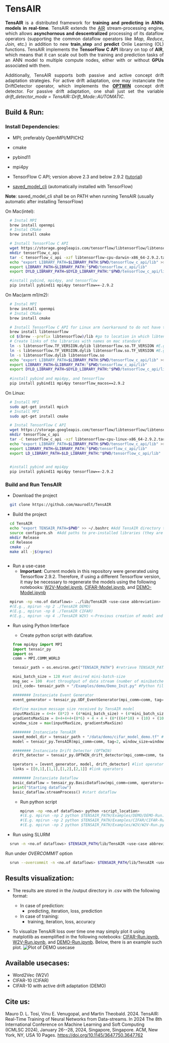 # TensAIR
<div style="text-align: justify;">
  
**TensAIR** is a distributed framework for **training and predicting in ANNs models in real-time**. TensAIR extends the [AIR](https://gitlab.uni.lu/mtheobald/AIR) stream-processing engine, which allows **asynchornous and descentralized** processing of its dataflow operators (supporting the common dataflow operators like *Map*, *Reduce*, *Join*, etc.) in addition to new **train_step** and **predict** Onlie Learning (OL) functions. TensAIR implements the **TensorFlow C API** library on top of **AIR**, which means that it can scale out both the training and prediction tasks of an ANN model to multiple compute nodes, either with or without **GPUs** associated with them.

Additionally, TensAIR supports both passive and active concept drift adaptation strategies. For active drift adaptation, one may instanciate the DriftDetector operator, which implements the [**OPTWIN**](https://github.com/maurodlt/OPTWIN) concept drift detector. For passive drift adaptation, one shall just set the variable *drift_detector_mode = TensAIR::Drift_Mode::AUTOMATIC*.

</div>

Build & Run:
------------
### Install Dependencies:

- MPI; preferably OpenMPI/MPICH2 

- cmake

- pybind11 

- mpi4py 

- TensorFlow C API; version  above 2.3 and below 2.9.2 ([tutorial]([https://www.tensorflow.org/install](https://www.tensorflow.org/install/lang_c)))

- [saved_model_cli](https://www.tensorflow.org/guide/saved_model#install_the_savedmodel_cli) (automatically installed with TensorFlow)

**Note**: saved_model_cli shall be on PATH when running TensAIR (usually automatic after installing TensorFlow)

  On Mac(intel): 
  ```sh
    # Instal MPI
    brew install openmpi
    # Instal CMake
    brew install cmake

    # Install TensorFlow C API
    wget https://storage.googleapis.com/tensorflow/libtensorflow/libtensorflow-cpu-darwin-x86_64-2.9.2.tar.gz
    mkdir tensorflow_c_api
    tar -C tensorflow_c_api -xzf libtensorflow-cpu-darwin-x86_64-2.9.2.tar.gz
    echo "export LIBRARY_PATH=$LIBRARY_PATH:$PWD/tensorflow_c_api/lib" >> ~/.bashrc
    export LIBRARY_PATH=$LIBRARY_PATH:"$PWD/tensorflow_c_api/lib"
    export DYLD_LIBRARY_PATH=$DYLD_LIBRARY_PATH:"$PWD/tensorflow_c_api/lib"

    #install pybind, mpi4py, and tensorflow
    pip install pybind11 mpi4py tensorflow==-2.9.2
  ```
  On Mac(arm m1/m2): 
  ```sh
    # Instal MPI
    brew install openmpi
    # Instal CMake
    brew install cmake

    # Install TensorFlow C API for Linux arm (workaround to do not have to build it from source) (https://gist.github.com/wangjia184/f9ffb2782d0703ef3dbceec9b2bbc4b4?permalink_comment_id=4269188#gistcomment-4269188)
    brew install libtensorflow
    cd $(brew --prefix libtensorflow)/lib #go to location in which libtensorflow was installed
    # Create links of the libraries with names on mac standard
    ln -s libtensorflow.TF_VERSION.dylib libtensorflow.so.TF_VERSION #E.g. ln -s libtensorflow.2.9.2.dylib libtensorflow.so.2.9.2
    ln -s libtensorflow.TF_VERSION.dylib libtensorflow.so.TF_VERSION #E.g. ln -s libtensorflow.2.dylib libtensorflow.so.2
    ln -s libtensorflow.dylib libtensorflow.so
    echo "export LIBRARY_PATH=$LIBRARY_PATH:$PWD/tensorflow_c_api/lib" >> ~/.bashrc
    export LIBRARY_PATH=$LIBRARY_PATH:"$PWD/tensorflow_c_api/lib"
    export DYLD_LIBRARY_PATH=$DYLD_LIBRARY_PATH:"$PWD/tensorflow_c_api/lib"
    
    #install pybind and mpi4py, and tensorflow
    pip install pybind11 mpi4py tensorflow_macos==2.9.2
  ```

  On Linux: 
  ```sh
    # Install MPI
    sudo apt-get install mpich
    # Install MPI
    sudo apt-get install cmake
  
    # Instal TensorFlow C API
    wget https://storage.googleapis.com/tensorflow/libtensorflow/libtensorflow-gpu-linux-x86_64-2.9.2.tar.gz
    mkdir tensorflow_c_api
    tar -C tensorflow_c_api -xzf libtensorflow-cpu-linux-x86_64-2.9.2.tar.gz
    echo "export LIBRARY_PATH=$LIBRARY_PATH:$PWD/tensorflow_c_api/lib" >> ~/.bashrc
    export LIBRARY_PATH=$LIBRARY_PATH:"$PWD/tensorflow_c_api/lib"
    export LD_LIBRARY_PATH=$LD_LIBRARY_PATH:"$PWD/tensorflow_c_api/lib"
    

    #install pybind and mpi4py
    pip install pybind11 mpi4py tensorflow==-2.9.2
  ```
### Build and Run TensAIR

- Download the project
```sh
  git clone https://github.com/maurodlt/TensAIR 
```

- Build the project
```sh
  cd TensAIR
  echo "export TENSAIR_PATH=$PWD" >> ~/.bashrc #Add TensAIR directory to the path at every new session. 
  source configure.sh  #Add paths to pre-installed libraries (they are usually automatically recognized).
  mkdir Release
  cd Release
  cmake ../
  make all -j$(nproc)
  
```

- Run a use-case
  - **Important**: Current models in this repository were generated using Tensorflow 2.9.2. Therefore, if using a different Tensorflow version, it may be necessary to regenerate the models using the following notebooks: [W2V-Model.ipynb](https://github.com/maurodlt/TensAIR/tree/main/Examples/W2V/W2V-Model.ipynb), [CIFAR-Model.ipynb](https://github.com/maurodlt/TensAIR/tree/main/Examples/CIFAR/CIFAR-Model.ipynb), and [DEMO-Model.ipynb](https://github.com/maurodlt/TensAIR/tree/main/Examples/DEMO/DEMO-Model.ipynb)
```sh
  mpirun -np <no.of dataflows> ../lib/TensAIR <use-case abbreviation>
  #(E.g., mpirun -np 2 ./TensAIR DEMO)
  #(E.g., mpirun -np 8 ./TensAIR CIFAR)
  #(E.g., mpirun -np 4 ./TensAIR W2V) <-Previous creation of model and dataset necessary (just run /Examples/W2V/W2V-Model.ipynb and /Examples/W2V/W2V_data.ipynb)
  ```  

- Run using Python Interface
  - Create python script with dataflow.

  ```py
  from mpi4py import MPI
  import tensair_py
  import os
  comm = MPI.COMM_WORLD
  
  tensair_path = os.environ.get("TENSAIR_PATH") #retrieve TENSAIR_PATH

  mini_batch_size = 128 #set desired mini-batch-size
  msg_sec = 100  #set throughput of data stream (number of minibatches generated per second)  
  init_code= tensair_path + "/Examples/demo/Demo_Init.py" #Python file implementing next_message method that receives mini_batch_size as input and returns serialized minibatch

  ######## Instanciate Event Generator
  event_generator = tensair_py.UDF_EventGenerator(mpi_comm=comm, tag=1, mini_batch_size=mini_batch_size, msg_sec=msg_sec, init_code=init_code)
      
  #Define maximum message size received by TensAIR model
  inputMaxSize = 4+4+ (8*2) + (4*mini_batch_size) + (4*mini_batch_size*32*32*3) # Minibatch size + metadata
  gradientsMaxSize = 8+4+4+4+(8*6) + 4 + 4 + (8*((64*10) + (10) + (1024*64) + (64))) #Gradients size + metadata
  window_size = max(inputMaxSize, gradientsMaxSize)

  ######## Instanciate TensAIR
  saved_model_dir = tensair_path + "/data/demo/cifar_model_demo.tf" #TF Model directory (created using /Examples/DEMO/DEMO-Model.ipynb)
  model = tensair_py.TensAIR(mpi_comm=comm, tag=2, window_size=window_size, saved_model_dir=saved_model_dir)
  
  ######## Instanciate Drift Detector (OPTWIN)
  drift_detector = tensair_py.OPTWIN_drift_detector(mpi_comm=comm, tag=3)

  operators = [event_generator, model, drift_detector] #list operators
  links = [[0,1],[1,1],[1,2],[2,1]] #link operators

  ######## Instanciate Dataflow
  basic_dataflow = tensair_py.BasicDataflow(mpi_comm=comm, operators=operators, links=links)
  print("Starting dataflow")
  basic_dataflow.streamProcess() #start dataflow
  ```

  - Run python script
    ```sh
    mpirun -np <no.of dataflows> python <script_location>
    #(E.g. mpirun -np 2 python $TENSAIR_PATH/Examples/DEMO/DEMO-Run.py)
    #(E.g. mpirun -np 2 python $TENSAIR_PATH/Examples/CIFAR/CIFAR-Run.py)
    #(E.g. mpirun -np 2 python $TENSAIR_PATH/Examples/W2V/W2V-Run.py) <-Previous creation of model and dataset necessary (just run /Examples/W2V/W2V-Model.ipynb and /Examples/W2V/W2V_data.ipynb
    ```

- Run using SLURM
```sh
  srun -n <no.of dataflows> $TENSAIR_PATH/lib/TensAIR <use-case abbreviation>
```

Run under *OVERCOMMIT* option
```sh
  srun --overcommit -n <no.of dataflows> $TENSAIR_PATH/lib/TensAIR <use-case abbreviation>
```

Results visualization:
------------
  - The results are stored in the /output directory in .csv with the following format:
    - In case of prediction:  
      - predicting, iteration, loss, prediction
    - In case of training:
      - training, iteration, loss, accuracy
     
  - To visualize TensAIR loss over time one may simply plot it using matplotlib as exemplified in  the following notebooks: [CIFAR-Run.ipynb](https://github.com/maurodlt/TensAIR/blob/main/Examples/CIFAR/CIFAR-Run.ipynb), [W2V-Run.ipynb](https://github.com/maurodlt/TensAIR/blob/main/Examples/W2V/W2V-Run.ipynb), and [DEMO-Run.ipynb](https://github.com/maurodlt/TensAIR/blob/main/Examples/DEMO/DEMO-Run.ipynb). Below, there is an example such plot.
    ![Plot of DEMO usecase](demo_usecase_plot.svg)

Available usecases:
------------
 - Word2Vec (W2V)
 - CIFAR-10 (CIFAR)
 - CIFAR-10 with active drift adaptation (DEMO)

Cite us:
------------

Mauro D. L. Tosi, Vinu E. Venugopal, and Martin Theobald. 2024. TensAIR: Real-Time Training of Neural Networks from Data-streams. In 2024 The 8th International Conference on Machine Learning and Soft Computing (ICMLSC 2024), January 26--28, 2024, Singapore, Singapore. ACM, New York, NY, USA 10 Pages. https://doi.org/10.1145/3647750.3647762
